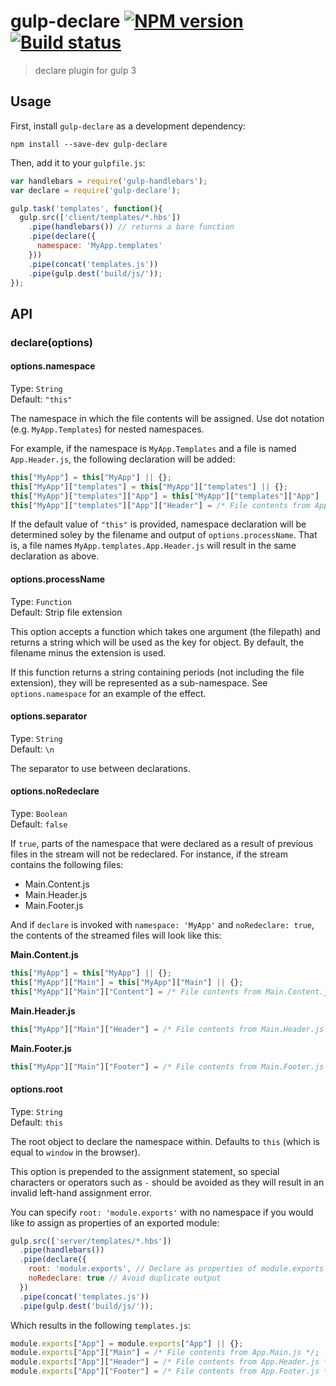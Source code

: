 # gulp-declare [![NPM version][npm-image]][npm-url] [![Build status][travis-image]][travis-url]
> declare plugin for gulp 3

## Usage

First, install `gulp-declare` as a development dependency:

```shell
npm install --save-dev gulp-declare
```

Then, add it to your `gulpfile.js`:

```javascript
var handlebars = require('gulp-handlebars');
var declare = require('gulp-declare');

gulp.task('templates', function(){
  gulp.src(['client/templates/*.hbs'])
    .pipe(handlebars()) // returns a bare function
    .pipe(declare({
      namespace: 'MyApp.templates'
    }))
    .pipe(concat('templates.js'))
    .pipe(gulp.dest('build/js/'));
});
```

## API

### declare(options)

#### options.namespace
Type: `String`  
Default: `"this"`

The namespace in which the file contents will be assigned. Use dot notation (e.g. `MyApp.Templates`) for nested namespaces.

For example, if the namespace is `MyApp.Templates` and a file is named `App.Header.js`, the following declaration will be added:

```javascript
this["MyApp"] = this["MyApp"] || {};
this["MyApp"]["templates"] = this["MyApp"]["templates"] || {};
this["MyApp"]["templates"]["App"] = this["MyApp"]["templates"]["App"] || {};
this["MyApp"]["templates"]["App"]["Header"] = /* File contents from App.Header.js */;
```

If the default value of `"this"` is provided, namespace declaration will be determined soley by the filename and output of `options.processName`. That is, a file names `MyApp.templates.App.Header.js` will result in the same declaration as above.


#### options.processName
Type: `Function`  
Default: Strip file extension

This option accepts a function which takes one argument (the filepath) and returns a string which will be used as the key for object. By default, the filename minus the extension is used.

If this function returns a string containing periods (not including the file extension), they will be represented as a sub-namespace. See `options.namespace` for an example of the effect.


#### options.separator
Type: `String`  
Default: `\n`

The separator to use between declarations.


#### options.noRedeclare
Type: `Boolean`  
Default: `false`

If `true`, parts of the namespace that were declared as a result of previous files in the stream will not be redeclared. For instance, if the stream contains the following files:

* Main.Content.js
* Main.Header.js
* Main.Footer.js

And if `declare` is invoked with `namespace: 'MyApp'` and `noRedeclare: true`, the contents of the streamed files will look like this:

**Main.Content.js**
```javascript
this["MyApp"] = this["MyApp"] || {};
this["MyApp"]["Main"] = this["MyApp"]["Main"] || {};
this["MyApp"]["Main"]["Content"] = /* File contents from Main.Content.js */;
```

**Main.Header.js**
```javascript
this["MyApp"]["Main"]["Header"] = /* File contents from Main.Header.js */;
```

**Main.Footer.js**
```javascript 
this["MyApp"]["Main"]["Footer"] = /* File contents from Main.Footer.js */;
```

#### options.root
Type: `String`  
Default: `this`

The root object to declare the namespace within. Defaults to `this` (which is equal to `window` in the browser).

This option is prepended to the assignment statement, so special characters or operators such as `-` should be avoided as they will result in an invalid left-hand assignment error.

You can specify `root: 'module.exports'` with no namespace if you would like to assign as properties of an exported module:

```js
gulp.src(['server/templates/*.hbs'])
  .pipe(handlebars())
  .pipe(declare({
    root: 'module.exports', // Declare as properties of module.exports
    noRedeclare: true // Avoid duplicate output
  })
  .pipe(concat('templates.js'))
  .pipe(gulp.dest('build/js/'));
```

Which results in the following `templates.js`:

```js
module.exports["App"] = module.exports["App"] || {};
module.exports["App"]["Main"] = /* File contents from App.Main.js */;
module.exports["App"]["Header"] = /* File contents from App.Header.js */;
module.exports["App"]["Footer"] = /* File contents from App.Footer.js */;
```


[travis-url]: http://travis-ci.org/lazd/gulp-declare
[travis-image]: https://secure.travis-ci.org/lazd/gulp-declare.png?branch=master
[npm-url]: https://npmjs.org/package/gulp-declare
[npm-image]: https://badge.fury.io/js/gulp-declare.png
